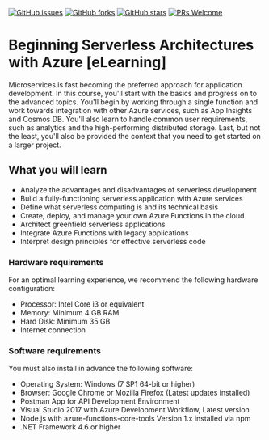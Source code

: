 [![GitHub issues](https://img.shields.io/github/issues/TrainingByPackt/Beginning-Serverless-Architectures-with-Azure-eLearning.svg)](https://github.com/TrainingByPackt/Beginning-Serverless-Architectures-with-Azure-eLearning/issues)
[![GitHub forks](https://img.shields.io/github/forks/TrainingByPackt/Beginning-Serverless-Architectures-with-Azure-eLearning.svg)](https://github.com/TrainingByPackt/Beginning-Serverless-Architectures-with-Azure-eLearning/network)
[![GitHub stars](https://img.shields.io/github/stars/TrainingByPackt/Beginning-Serverless-Architectures-with-Azure-eLearning.svg)](https://github.com/TrainingByPackt/Beginning-Serverless-Architectures-with-Azure-eLearning/stargazers)
[![PRs Welcome](https://img.shields.io/badge/PRs-welcome-brightgreen.svg)](https://github.com/TrainingByPackt/Beginning-Serverless-Architectures-with-Azure-eLearning/pulls)



# Beginning Serverless Architectures with Azure [eLearning]
Microservices is fast becoming the preferred approach for application development. In this course, you'll start with the basics and progress on to the advanced topics. You'll begin by working through a single function and work towards integration with other Azure services, such as App Insights and Cosmos DB. You'll also learn to handle common user requirements, such as analytics and the high-performing distributed storage. Last, but not the least, you'll also be provided the context that you need to get started on a larger project. 


## What you will learn
* Analyze the advantages and disadvantages of serverless development
* Build a fully-functioning serverless application with Azure services
* Define what serverless computing is and its technical basis
* Create, deploy, and manage your own Azure Functions in the cloud
* Architect greenfield serverless applications
* Integrate Azure Functions with legacy applications
* Interpret design principles for effective serverless code


### Hardware requirements
For an optimal learning experience, we recommend the following hardware configuration:
* Processor: Intel Core i3 or equivalent
* Memory: Minimum 4 GB RAM
* Hard Disk: Minimum 35 GB
* Internet connection

### Software requirements
You must also install in advance the following software:
* Operating System: Windows (7 SP1 64-bit or higher)
* Browser: Google Chrome or Mozilla Firefox (Latest updates installed)
* Postman App for API Development Environment
* Visual Studio 2017 with Azure Development Workflow, Latest version 
* Node.js with azure-functions-core-tools Version 1.x installed via npm
* .NET Framework 4.6 or higher
